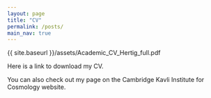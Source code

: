 ```yaml
---
layout: page
title: "CV"
permalink: /posts/
main_nav: true
---
```


{{ site.baseurl }}/assets/Academic_CV_Hertig_full.pdf

Here is a link to download my CV.

You can also check out my page on the Cambridge Kavli Institute for Cosmology website.
